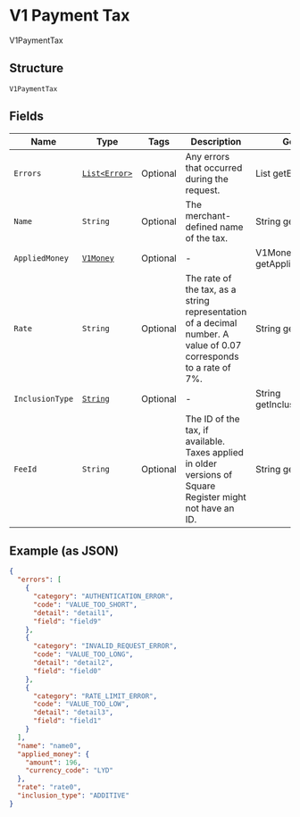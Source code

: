 
# V1 Payment Tax

V1PaymentTax

## Structure

`V1PaymentTax`

## Fields

| Name | Type | Tags | Description | Getter |
|  --- | --- | --- | --- | --- |
| `Errors` | [`List<Error>`](/doc/models/error.md) | Optional | Any errors that occurred during the request. | List<Error> getErrors() |
| `Name` | `String` | Optional | The merchant-defined name of the tax. | String getName() |
| `AppliedMoney` | [`V1Money`](/doc/models/v1-money.md) | Optional | - | V1Money getAppliedMoney() |
| `Rate` | `String` | Optional | The rate of the tax, as a string representation of a decimal number. A value of 0.07 corresponds to a rate of 7%. | String getRate() |
| `InclusionType` | [`String`](/doc/models/v1-payment-tax-inclusion-type.md) | Optional | - | String getInclusionType() |
| `FeeId` | `String` | Optional | The ID of the tax, if available. Taxes applied in older versions of Square Register might not have an ID. | String getFeeId() |

## Example (as JSON)

```json
{
  "errors": [
    {
      "category": "AUTHENTICATION_ERROR",
      "code": "VALUE_TOO_SHORT",
      "detail": "detail1",
      "field": "field9"
    },
    {
      "category": "INVALID_REQUEST_ERROR",
      "code": "VALUE_TOO_LONG",
      "detail": "detail2",
      "field": "field0"
    },
    {
      "category": "RATE_LIMIT_ERROR",
      "code": "VALUE_TOO_LOW",
      "detail": "detail3",
      "field": "field1"
    }
  ],
  "name": "name0",
  "applied_money": {
    "amount": 196,
    "currency_code": "LYD"
  },
  "rate": "rate0",
  "inclusion_type": "ADDITIVE"
}
```

